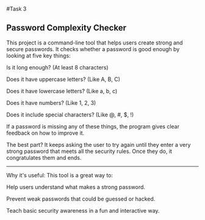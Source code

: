 #Task 3

Password Complexity Checker 
----------------------------------------------------------------------------------

This project is a command-line tool that helps users create strong and secure passwords. It checks whether a password is good enough by looking at five key things:

Is it long enough? (At least 8 characters)

Does it have uppercase letters? (Like A, B, C)

Does it have lowercase letters? (Like a, b, c)

Does it have numbers? (Like 1, 2, 3)

Does it include special characters? (Like @, #, $, !)

If a password is missing any of these things, the program gives clear feedback on how to improve it.

The best part? It keeps asking the user to try again until they enter a very strong password that meets all the security rules. Once they do, it congratulates them and ends.

----------------------------------------------------------------------------------

 Why it's useful:
This tool is a great way to:

Help users understand what makes a strong password.

Prevent weak passwords that could be guessed or hacked.

Teach basic security awareness in a fun and interactive way.